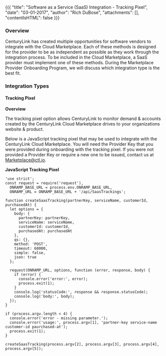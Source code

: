 {{{
"title": "Software as a Service (SaaS) Integration - Tracking Pixel",
"date": "03-01-2017",
"author": "Rich DuBose",
"attachments": [],
"contentIsHTML": false
}}}

### Overview

CenturyLink has created multiple opportunities for software vendors to integrate with the Cloud Marketplace. Each of these methods is designed for the provider to be as independent as possible as they work through the integration process.  To be included in the Cloud Marketplace, a SaaS provider must implement one of these methods. During the Marketplace Provider Onboarding Program, we will discuss which integration type is the best fit. 

### Integration Types

#### Tracking Pixel

**Overview** 

The tracking pixel option allows CenturyLink to monitor demand & accounts created by the CenturyLink Cloud Marketplace drives to your organizations website & product.

Below is a JavaScript tracking pixel that may be used to integrate with the CenturyLink Cloud Marketplace. You will need the Provider Key that you were provided during onboarding with the tracking pixel. If you were not provided a Provider Key or require a new one to be issued, contact us at [Marketplace@ctl.io](mailto:marketplace@ctl.io).

**JavaScript Tracking Pixel**
```
'use strict';
const request = require('request'),
  ONRAMP_BASE_URL = process.env.ONRAMP_BASE_URL,
  ONRAMP_URL = ONRAMP_BASE_URL + '/api/SaasTrackings';

function createSaasTracking(partnerKey, serviceName, customerId, purchasedAt) {
  let options = {
    body: {
      partnerKey: partnerKey,
      serviceName: serviceName,
      customerId: customerId,
      purchasedAt: purchasedAt
    },
    qs: {},
    method: 'POST',
    timeout: 60000,
    simple: false,
    json: true
  };

  request(ONRAMP_URL, options, function (error, response, body) {
    if (error) {
      console.error('error:', error);
      process.exit(1);
    }
    console.log('statusCode:', response && response.statusCode);
    console.log('body:', body);
  });
}

if (process.argv.length < 4) {
  console.error('error - missing parameter.');
  console.error('usage:', process.argv[1], 'partner-key service-name customer-id paurchased-at');
  process.exit(1);
}

createSaasTracking(process.argv[2], process.argv[3], process.argv[4], process.argv[5]);
```
